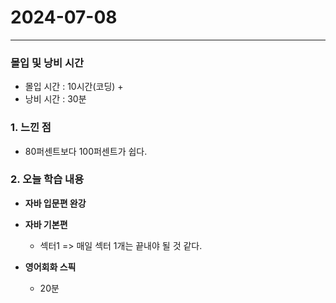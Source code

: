 # 2024-07-08

---

### 몰입 및 낭비 시간
- 몰입 시간 : 10시간(코딩) + 
- 낭비 시간 : 30분


### 1. 느낀 점
- 80퍼센트보다 100퍼센트가 쉽다.

### 2. 오늘 학습 내용

- **자바 입문편 완강**

- **자바 기본편**
  - 섹터1 
  => 매일 섹터 1개는 끝내야 될 것 같다.
- **영어회화 스픽**
  - 20분




  

  
   





  

  
   

